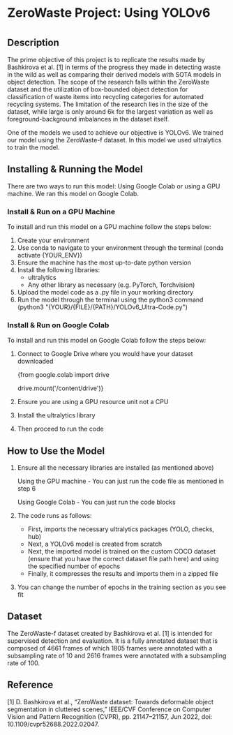 # ZeroWaste Project: Using YOLOv6
#
## Description
The prime objective of this project is to replicate the results made by Bashkirova et al. [1] in terms of the progress they made in detecting waste in the wild as well as comparing their derived models with SOTA models in object detection. The scope of the research falls within the ZeroWaste dataset and the utilization of box-bounded object detection for classification of waste items into recycling categories for automated recycling systems. The limitation of the research lies in the size of the dataset, while large is only around 6k for the largest variation as well as foreground-background imbalances in the dataset itself.

One of the models we used to achieve our objective is YOLOv6. We trained our model using the ZeroWaste-f dataset. In this model we used ultralytics to train the model.

## Installing & Running the Model
There are two ways to run this model: Using Google Colab or using a GPU machine. We ran this model on Google Colab.

### Install & Run on a GPU Machine
To install and run this model on a GPU machine follow the steps below:
1. Create your environment
2. Use conda to navigate to your environment through the terminal (conda activate {YOUR_ENV})
3. Ensure the machine has the most up-to-date python version
4. Install the following libraries:
   - ultralytics
   - Any other library as necessary (e.g. PyTorch, Torchvision)
5. Upload the model code as a .py file in your working directory
6. Run the model through the terminal using the python3 command (python3 "{YOUR}/{FILE}/{PATH}/YOLOv6_Ultra-Code.py")

### Install & Run on Google Colab
To install and run this model on Google Colab follow the steps below:
1. Connect to Google Drive where you would have your dataset downloaded
   
   {from google.colab import drive

   drive.mount('/content/drive')}
2. Ensure you are using a GPU resource unit not a CPU
3. Install the ultralytics library
4. Then proceed to run the code
   
## How to Use the Model
1. Ensure all the necessary libraries are installed (as mentioned above)

    Using the GPU machine - You can just run the code file as mentioned in step 6

    Using Google Colab - You can just run the code blocks
2. The code runs as follows:
   - First, imports the necessary ultralytics packages (YOLO, checks, hub)
   - Next, a YOLOv6 model is created from scratch
   - Next, the imported model is trained on the custom COCO dataset (ensure that you have the correct dataset file path here) and using the specified number of epochs
   - Finally, it compresses the results and imports them in a zipped file
3. You can change the number of epochs in the training section as you see fit

## Dataset
The ZeroWaste-f dataset created by Bashkirova et al. [1] is intended for supervised detection and evaluation. It is a fully annotated dataset that is composed of 4661 frames of which 1805 frames were annotated with a subsampling rate of 10 and 2616 frames were annotated with a subsampling rate of 100.

## Reference
[1] D. Bashkirova et al., “ZeroWaste dataset: Towards deformable object segmentation in cluttered scenes,” IEEE/CVF Conference on Computer Vision and Pattern Recognition (CVPR), pp. 21147–21157, Jun 2022, doi: 10.1109/cvpr52688.2022.02047.
